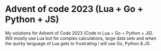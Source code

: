 # Advent of code 2023 (Lua + Go + Python + JS)

My solutions for Advent of Code 2023 (Code in Lua + Go + Python + JS). Will mostly use Lua but for complex calculations, large data sets and when the quirky language of Lua gets to frustrating i will use Go, Python & JS.
